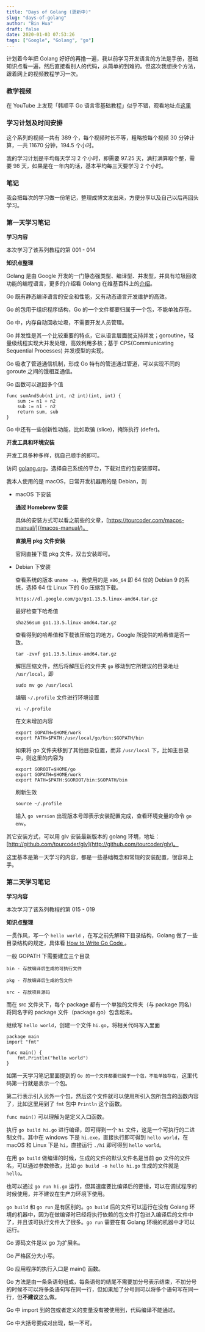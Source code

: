 ```yaml
---
title: "Days of Golang (更新中)"
slug: "days-of-golang"
author: "Bin Hua"
draft: false
date: 2020-01-03 07:53:26
tags: ["Google", "Golang", "go"]
---
```


计划着今年把 Golang 好好的再撸一遍，我以前学习开发语言的方法是手册，基础知识点看一遍，然后直接看别人的代码，从简单的到难的。但这次我想换个方法，跟着网上的视频教程学习一次。

### 教学视频

在 YouTube 上发现「韩顺平 Go 语言零基础教程」似乎不错，观看地址点[这里](https://www.youtube.com/playlist?list=PLmOn9nNkQxJFWlwItS-iI3C-4jeARUNjq)


### 学习计划及时间安排

这个系列的视频一共有 389 个，每个视频时长不等，粗略按每个视频 30 分钟计算，一共 11670 分钟，194.5 个小时。

我的学习计划是平均每天学习 2 个小时，即需要 97.25 天，满打满算取个整，需要 98 天，如果是在一年内的话，基本平均每三天要学习 2 个小时。

### 笔记

我会把每次的学习做一份笔记，整理成博文发出来，方便分享以及自己以后再回头学习。

### 第一天学习笔记

**学习内容**

本次学习了该系列教程的第 001 - 014

**知识点整理**

Golang 是由 Google 开发的一门静态强类型、编译型、并发型，并具有垃圾回收功能的编程语言，更多的介绍看 Golang 在维基百科上的[介绍](https://zh.wikipedia.org/wiki/Go)。
    
Go 既有静态编译语言的安全和性能，又有动态语言开发维护的高效。
    
Go 的包用于组织程序结构，Go 的一个文件都要归属于一个包，不能单独存在。
    
Go 中，内存自动回收垃圾，不需要开发人员管理。
    
Go 并发性是其一个比较重要的特点，它从语言层面就支持并发；goroutine，轻量级线程实现大并发处理，高效利用多核；基于 CPS(Commiunicating Sequential Processes) 并发模型的实现。

Go 吸收了管道通信机制，形成 Go 特有的管道通过管道，可以实现不同的 goroute 之间的饿相互通信。

Go 函数可以返回多个值

```
func sumAndSub(n1 int, n2 int)(int, int) {
    sum := n1 + n2
    sub := n1 - n2
    return sum, sub
}
```

Go 中还有一些创新性功能，比如欺骗 (slice)，掩饰执行 (defer)。


**开发工具和环境安装**

开发工具多种多样，挑自己顺手的即可。

访问 [golang.org](https://golang.org)，选择自己系统的平台，下载对应的包安装即可。

我本人使用的是 macOS，日常开发机器用的是 Debian，则

- macOS 下安装

    **通过 Homebrew 安装**
    
    具体的安装方式可以看之前些的文章，[https://tourcoder.com/macos-manual/](/macos-manual/)。
    
    **直接用 pkg 文件安装**
    
    官网直接下载 pkg 文件，双击安装即可。
    
- Debian 下安装

    查看系统的版本 `uname -a`，我使用的是 `x86_64` 即 64 位的 Debian 9 的系统，选择 64 位 Linux 下的 Go 压缩包下载。
    
    ```
    https://dl.google.com/go/go1.13.5.linux-amd64.tar.gz
    ```
    
    最好检查下哈希值
    
    ```
    sha256sum go1.13.5.linux-amd64.tar.gz
    ```
    
    查看得到的哈希值和下载该压缩包的地方，Google 所提供的哈希值是否一致。
    
    ```
    tar -zvxf go1.13.5.linux-amd64.tar.gz
    ```
    
    解压压缩文件，然后将解压后的文件夹 `go` 移动到它所建议的目录地址 `/usr/local`，即
    
    ```
    sudo mv go /usr/local
    ```
    
    编辑 `~/.profile` 文件进行环境设置
    
    ```
    vi ~/.profile
    ```
    
    在文末增加内容
    
    ```
    export GOPATH=$HOME/work
    export PATH=$PATH:/usr/local/go/bin:$GOPATH/bin
    ```
    
    如果将 go 文件夹移到了其他目录位置，而非 `/usr/local` 下，比如主目录中，则这里的内容为
    
    ```
    export GOROOT=$HOME/go
    export GOPATH=$HOME/work
    export PATH=$PATH:$GOROOT/bin:$GOPATH/bin
    ```
    
    刷新生效
    
    ```
    source ~/.profile
    ```
    
    输入 `go version` 出现版本号即表示安装配置完成，查看环境变量的命令 `go env`。

其它安装方式，可以用 glv 安装最新版本的 golang 环境，地址：[http://github.com/tourcoder/glv](http://github.com/tourcoder/glv)。
    
这里基本是第一天学习的内容，都是一些基础概念和常规的安装配置，很容易上手。

### 第二天学习笔记

**学习内容**

本次学习了该系列教程的第 015 - 019

**知识点整理**

一贯作风，写一个 `hello world` ，在写之前先解释下目录结构，Golang 做了一些目录结构的规定，具体看 [How to Write Go Code ](https://golang.org/doc/code.html#Workspaces)。

一般 GOPATH 下需要建立三个目录

```
bin - 存放编译后生成的可执行文件
    
pkg - 存放编译后生成的包文件
    
src - 存放项目源码
```

而在 src 文件夹下，每个 package 都有一个单独的文件夹（与 package 同名）将同名字的 package 文件（package.go）包含起来。

继续写 `hello world`，创建一个文件 `hi.go`，将相关代码写入里面

```
package main
import "fmt"

func main() {
    fmt.Println("hello world")
}
```

如第一天学习笔记里面提到的 `Go 的一个文件都要归属于一个包，不能单独存在`，这里代码第一行就是表示一个包。

第二行表示引入另外一个包，然后这个文件就可以使用所引入包所包含的函数内容了，比如这里用到了 `fmt` 包中 `Println` 这个函数。

`func main()` 可以理解为是定义入口函数。

执行 `go build hi.go` 进行编译，即可得到一个 `hi` 文件，这是一个可执行的二进制文件。其中在 windows 下是 `hi.exe`，直接执行即可得到 `hello world`，在 macOS 和 Linux 下是 `hi`，直接运行 `./hi` 即可得到 `hello world`。

在用 `go build` 做编译的时候，生成的文件的默认文件名是当前 go 文件的文件名，可以通过参数修改，比如 `go build -o hello hi.go` 生成的文件就是 `hello`。

也可以通过 `go run hi.go` 运行，但其速度要比编译后的要慢，可以在调试程序的时候使用，并不建议在生产力环境下使用。

`go build` 和 `go run` 是有区别的。`go build` 后的文件可以运行在没有 Golang 环境的机器中，因为在做编译时已经将执行依赖的包文件打包进入编译后的文件中了，并且该可执行文件大了很多。`go run` 需要在有 Golang 环境的机器中才可以运行。

Go 源码文件是以 go 为扩展名。

Go 严格区分大小写。

Go 应用程序的执行入口是 main() 函数。

Go 方法是由一条条语句组成，每条语句的结尾不需要加分号表示结束，不加分号的时候不可以将多条语句写在同一行，但如果加了分号则可以将多个语句写在同一行，但**不建议**这么做。

Go 中 import 到的包或者定义的变量没有被使用到，代码编译不能通过。

Go 中大括号要成对出现，缺一不可。
